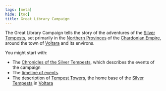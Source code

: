 ```yaml
---
tags: [meta]
hide: [toc]
title: Great Library Campaign
---
```


The Great Library Campaign tells the story of the adventures of the [Silver Tempests](<../../people/pcs/silver-tempests/silver-tempests.md>), set primarily in the [Northern Provinces](<../../gazetteer/northwest-coast/northern-provinces/northern-provinces.md>) of the [Chardonian Empire](<../../gazetteer/greater-chardon/chardonian-empire/chardonian-empire.md>), around the town of [Voltara](<../../gazetteer/northwest-coast/northern-provinces/voltara/voltara.md>) and its environs. 

You might start with:
- The [Chronicles of the Silver Tempests](<./great-library-adventures.md>), which describes the events of the campaign
- The [timeline of events](<./great-library-timeline.md>).
- The description of [Tempest Towers](<./tempest-towers.md>), the home base of the [Silver Tempests](<../../people/pcs/silver-tempests/silver-tempests.md>) in [Voltara](<../../gazetteer/northwest-coast/northern-provinces/voltara/voltara.md>)

